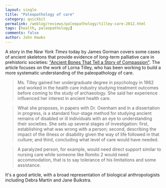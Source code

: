 ```yaml
---
layout: single 
title: "Paleopathology of care" 
category: quickbit
permalink: /weblog/reviews/paleopathology/tilley-care-2012.html
tags: [health, paleopathology] 
comments: false 
author: John Hawks 
---
```


A story in the <em>New York Times</em> today by James Gorman covers some cases of ancient skeletons that provide evidence of long-term palliative care in prehistoric societies: <a href="http://www.nytimes.com/2012/12/18/science/ancient-bones-that-tell-a-story-of-compassion.html">"Ancient Bones That Tell a Story of Compassion"</a>. The article focuses on the work of Lorna Tilley, who has been working to build a more systematic understanding of the paleopathology of care. 

<blockquote>Ms. Tilley gained her undergraduate degree in psychology in 1982 and worked in the health care industry studying treatment outcomes before coming to the study of archaeology. She said her experience influenced her interest in ancient health care.</blockquote>

<blockquote>What she proposes, in papers with Dr. Oxenham and in a dissertation in progress, is a standard four-stage method for studying ancient remains of disabled or ill individuals with an eye to understanding their societies. She sets up several stages of investigation: first, establishing what was wrong with a person; second, describing the impact of the illness or disability given the way of life followed in that culture; and third, concluding what level of care would have needed.</blockquote>

<blockquote>A paralyzed person, for example, would need direct support similar to nursing care while someone like Romito 2 would need accommodation, that is to say tolerance of his limitations and some assistance.</blockquote>

It's a good article, with a broad representation of biological anthropologists including Debra Martin and Jane Buikstra. 


